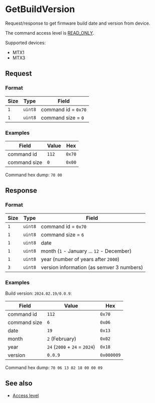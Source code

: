 # GetBuildVersion

Request/response to get firmware build date and version from device.

The command access level is [READ_ONLY](../basics.md#command-access-level).

Supported devices:
- MTX1
- MTX3


## Request

### Format

| Size | Type    | Field               |
| ---- | ------- | ------------------- |
| `1`  | `uint8` | command id = `0x70` |
| `1`  | `uint8` | command size = `0`  |

### Examples

| Field        | Value | Hex    |
| ------------ | ----- | ------ |
| command id   | `112` | `0x70` |
| command size | `0`   | `0x00` |

Command hex dump: `70 00`


## Response

### Format

| Size | Type    | Field                                     |
| ---- | ------- | ----------------------------------------- |
| `1`  | `uint8` | command id = `0x70`                       |
| `1`  | `uint8` | command size = `6`                        |
| `1`  | `uint8` | date                                      |
| `1`  | `uint8` | month (`1` - January ... `12` - December) |
| `1`  | `uint8` | year (number of years after `2000`)       |
| `3`  | `uint8` | version information (as semver 3 numbers) |

### Examples

Build version: `2024.02.19/0.0.9`:

| Field        | Value                         | Hex        |
| ------------ | ----------------------------- | ---------- |
| command id   | `112`                         | `0x70`     |
| command size | `6`                           | `0x06`     |
| date         | `19`                          | `0x13`     |
| month        | `2` (February)                | `0x02`     |
| year         | `24` (`2000` + `24` = `2024`) | `0x18`     |
| version      | `0.0.9`                       | `0x000009` |

Command hex dump: `70 06 13 02 18 00 00 09`


## See also

* [Access level](../basics.md#command-access-level)
